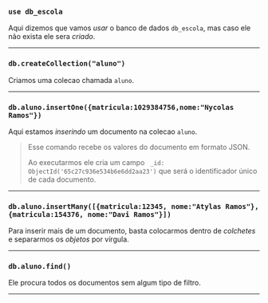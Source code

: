 ### `use db_escola`
Aqui dizemos que vamos *usar* o banco de dados `db_escola`, mas caso ele não exista ele sera *criado*.
<hr>

### `db.createCollection("aluno")`
Criamos uma colecao chamada `aluno`.
<hr>

### `db.aluno.insertOne({matricula:1029384756,nome:"Nycolas Ramos"})`
Aqui estamos *inserindo* um documento na colecao `aluno`.
>Esse comando recebe os valores do documento em formato JSON.
>
> Ao executarmos ele cria um campo ` _id: ObjectId('65c27c936e534b6e6dd2aa23')` que será o identificador único de cada documento.
<hr>

### `db.aluno.insertMany([{matricula:12345, nome:"Atylas Ramos"},{matricula:154376, nome:"Davi Ramos"}])`
Para inserir mais de um documento, basta colocarmos dentro de *colchetes* e separarmos os *objetos* por vírgula.
<hr>

### `db.aluno.find()`
Ele procura todos os documentos sem algum tipo de filtro.
<hr>
